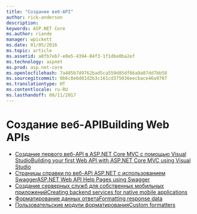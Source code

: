 ```yaml
---
title: "Создание веб-API"
author: rick-anderson
description: 
keywords: ASP.NET Core
ms.author: riande
manager: wpickett
ms.date: 01/05/2016
ms.topic: article
ms.assetid: a8fb7eb7-e0e5-4394-84f3-1f1dbe0ba2ef
ms.technology: aspnet
ms.prod: asp.net-core
ms.openlocfilehash: 7a485b749762bad5ca559d85df86a9a87dd7bb58
ms.sourcegitcommit: 0b6c8e6d81d2b3c161cd375036eecbace46a9707
ms.translationtype: HT
ms.contentlocale: ru-RU
ms.lasthandoff: 08/11/2017
---
```

# <a name="building-web-apis"></a><span data-ttu-id="33fb6-103">Создание веб-API</span><span class="sxs-lookup"><span data-stu-id="33fb6-103">Building Web APIs</span></span>

* [<span data-ttu-id="33fb6-104">Создание первого веб-API в ASP.NET Core MVC с помощью Visual Studio</span><span class="sxs-lookup"><span data-stu-id="33fb6-104">Building your first Web API with ASP.NET Core MVC using Visual Studio</span></span>](../../tutorials/first-web-api.md)
* [<span data-ttu-id="33fb6-105">Страницы справки по веб-API ASP.NET с использованием Swagger</span><span class="sxs-lookup"><span data-stu-id="33fb6-105">ASP.NET Web API Help Pages using Swagger</span></span>](../../tutorials/web-api-help-pages-using-swagger.md)
* [<span data-ttu-id="33fb6-106">Создание серверных служб для собственных мобильных приложений</span><span class="sxs-lookup"><span data-stu-id="33fb6-106">Creating backend services for native mobile applications</span></span>](../../mobile/native-mobile-backend.md)
* [<span data-ttu-id="33fb6-107">Форматирование данных ответа</span><span class="sxs-lookup"><span data-stu-id="33fb6-107">Formatting response data</span></span>](../models/formatting.md)
* [<span data-ttu-id="33fb6-108">Пользовательские модули форматирования</span><span class="sxs-lookup"><span data-stu-id="33fb6-108">Custom formatters</span></span>](../advanced/custom-formatters.md)

